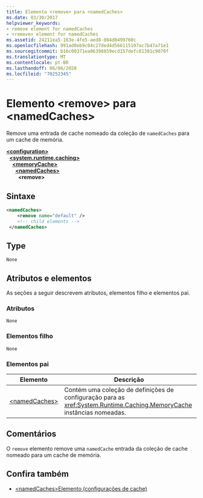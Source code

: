 ```yaml
---
title: Elemento <remove> para <namedCaches>
ms.date: 03/30/2017
helpviewer_keywords:
- remove element for namedCaches
- <remove> element for namedCaches
ms.assetid: 24211ea5-163e-4fe5-aed8-004d8499760c
ms.openlocfilehash: 991ad0eb9c04c27ded4d566115107ac7b47a71e1
ms.sourcegitcommit: b16c00371ea06398859ecd157defc81301c9070f
ms.translationtype: MT
ms.contentlocale: pt-BR
ms.lasthandoff: 06/06/2020
ms.locfileid: "70252345"
---
```

# <a name="remove-element-for-namedcaches"></a>Elemento \<remove> para \<namedCaches>
Remove uma entrada de cache nomeado da coleção de `namedCaches` para um cache de memória.  
  
[**\<configuration>**](../configuration-element.md)\
&nbsp;&nbsp;[**\<system.runtime.caching>**](system-runtime-caching-element-cache-settings.md)\
&nbsp;&nbsp;&nbsp;&nbsp;[**\<memoryCache>**](memorycache-element-cache-settings.md)\
&nbsp;&nbsp;&nbsp;&nbsp;&nbsp;&nbsp;[**\<namedCaches>**](namedcaches-element-cache-settings.md)\
&nbsp;&nbsp;&nbsp;&nbsp;&nbsp;&nbsp;&nbsp;&nbsp;**\<remove>**  
  
## <a name="syntax"></a>Sintaxe  
  
```xml  
<namedCaches>  
    <remove name="default" />  
    <!-- child elements -->  
 </namedCaches>  
```  
  
## <a name="type"></a>Type  
 `None`  
  
## <a name="attributes-and-elements"></a>Atributos e elementos  
 As seções a seguir descrevem atributos, elementos filho e elementos pai.  
  
### <a name="attributes"></a>Atributos  
 `None`  
  
### <a name="child-elements"></a>Elementos filho  
 `None`  
  
### <a name="parent-elements"></a>Elementos pai  
  
|Elemento|Descrição|  
|-------------|-----------------|  
|[\<namedCaches>](namedcaches-element-cache-settings.md)|Contém uma coleção de definições de configuração para as <xref:System.Runtime.Caching.MemoryCache> instâncias nomeadas.|  
  
## <a name="remarks"></a>Comentários  
 O `remove` elemento remove uma `namedCache` entrada da coleção de cache nomeado para um cache de memória.  
  
## <a name="see-also"></a>Confira também

- [\<namedCaches>Elemento (configurações de cache)](namedcaches-element-cache-settings.md)
